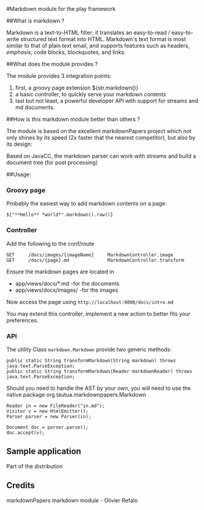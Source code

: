 
#Markdown module for the play framework

##What is markdown ?

Markdown is a text-to-HTML filter; it translates an easy-to-read / easy-to-write structured text 
format into HTML. Markdown's text format is most similar to that of plain text email, and supports 
features such as headers, *emphasis*, code blocks, blockquotes, and links.

##What does the module provides ?

The module provides 3 integration points:

1. first, a groovy page extension ${str.markdown()}
2. a basic controller, to quickly serve your markdown contents
3. last but not least, a powerful developer API with support for streams and md documents. 

##How is this markdown module better than others ?

The module is based on the excellent markdownPapers project which not only shines by its 
speed (2x faster that the nearest competitor), but also by its design:

Based on JavaCC, the markdown parser can work with streams and build a document tree (for post processing)

##Usage:

### Groovy page

Probably the easiest way to add markdown contents on a page:

    ${"**Hello** *world*".markdown().raw()}

### Controller

Add the following to the conf/route

    GET     /docs/images/{imageName}     MarkdownController.image
    GET     /docs/{page}.md              MarkdownController.transform

Ensure the markdown pages are located in
* app/views/docs/*.md     -for the documents
* app/views/docs/images/  -for the images

Now access the page using `http://localhost:9000/docs/intro.md`

You may extend this controller, implement a new action to better fits your preferences.

### API

The utility Class `markdown.Markdown` provide two generic methods:

    public static String transformMarkdown(String markdown)	throws java.text.ParseException;
    public static String transformMarkdown(Reader markdownReader) throws java.text.ParseException;	

Should you need to handle the AST by your own, you will need to use the native package org.tautua.markdownpapers.Markdown

    Reader in = new FileReader("in.md");
    Visitor v = new HtmlEmitter();
    Parser parser = new Parser(in);

    Document doc = parser.parse();
    doc.accept(v);

## Sample application

Part of the distribution

## Credits

markdownPapers 
markdown module - Olivier Refalo